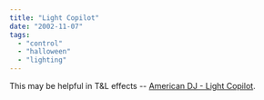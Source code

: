 ```yaml
---
title: "Light Copilot"
date: "2002-11-07"
tags: 
  - "control"
  - "halloween"
  - "lighting"
---
```


This may be helpful in T&L effects -- [American DJ - Light Copilot](http://www.americandj.com/product.asp?ProductIDNumber=472&cat=Analog_Controllers).

